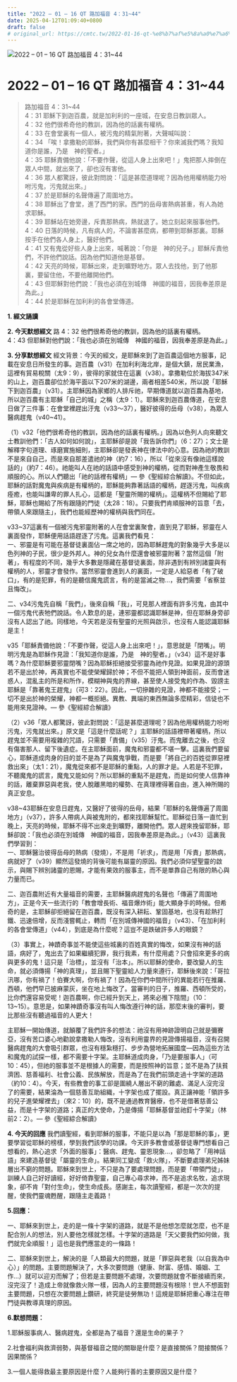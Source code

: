 ```yaml
---
title: "2022 – 01 – 16 QT 路加福音 4：31~44"
date: 2025-04-12T01:09:40+0800
draft: false
# original_url: https://cmtc.tw/2022-01-16-qt-%e8%b7%af%e5%8a%a0%e7%a6%8f%e9%9f%b3-4%ef%bc%9a3144
---
```


![2022 – 01 – 16 QT 路加福音 4：31\~44](/images/qt.jpg   "2022 – 01 – 16 QT 路加福音 4：31\~44")

# 2022 – 01 – 16 QT 路加福音 4：31\~44

> 路加福音 4：31\~44  
> 4：31 耶穌下到迦百農，就是加利利的一座城，在安息日教訓眾人。  
> 4：32 他們很希奇他的教訓，因為他的話裏有權柄。  
> 4：33 在會堂裏有一個人，被污鬼的精氣附著，大聲喊叫說：  
> 4：34 「唉！拿撒勒的耶穌，我們與你有甚麼相干？你來滅我們嗎？我知道你是誰，乃是　神的聖者。」  
> 4：35 耶穌責備他說：「不要作聲，從這人身上出來吧！」鬼把那人摔倒在眾人中間，就出來了，卻也沒有害他。  
> 4：36 眾人都驚訝，彼此對問說：「這是甚麼道理呢？因為他用權柄能力吩咐污鬼，污鬼就出來。」  
> 4：37 於是耶穌的名聲傳遍了周圍地方。  
> 4：38 耶穌出了會堂，進了西門的家。西門的岳母害熱病甚重，有人為她求耶穌。  
> 4：39 耶穌站在她旁邊，斥責那熱病，熱就退了。她立刻起來服事他們。  
> 4：40 日落的時候，凡有病人的，不論害甚麼病，都帶到耶穌那裏。耶穌按手在他們各人身上，醫好他們。  
> 4：41 又有鬼從好些人身上出來，喊著說：「你是　神的兒子。」耶穌斥責他們，不許他們說話。因為他們知道他是基督。  
> 4：42 天亮的時候，耶穌出來，走到曠野地方。眾人去找他，到了他那裏，要留住他，不要他離開他們。  
> 4：43 但耶穌對他們說：「我也必須在別城傳　神國的福音，因我奉差原是為此。」  
> 4：44 於是耶穌在加利利的各會堂傳道。

**1. 經文誦讀**

**2.  今天默想經文**
路 4：32 他們很希奇他的教訓，因為他的話裏有權柄。  
4：43 但耶穌對他們說：「我也必須在別城傳　神國的福音，因我奉差原是為此。」

**3. 分享默想經文**
經文背景：今天的經文，是耶穌來到了迦百農這個地方服事，記載在安息日所發生的事。迦百農（v31）在加利利海北岸，是個大鎮，居民業漁，這裡有貿易稅關（太9：9），彼得的家就住在這裏（v38）。拿撒勒位於海拔347米的山上，迦百農卻位於海平面以下207米的湖邊，兩者相差540米，所以說「耶穌下到迦百農」（v31）。主耶穌因為家鄉的人排斥祂，早期傳道就以迦百農為基地，所以迦百農有主耶穌「自己的城」之稱（太9：1）。耶穌來到迦百農傳道，在安息日做了三件事：在會堂裡趕出汙鬼（v33～37），醫好彼得的岳母（v38），為眾人醫病趕鬼（v40\~41）。

（1）v32「他們很希奇他的教訓，因為他的話裏有權柄。」因為以色列人向來聽文士教訓他們：「古人如何如何說」，主耶穌卻是說「我告訴你們」（6：27）；文士是解釋字句道理、琢磨實施細則，主耶穌卻是發表神在律法中的心意。因為祂的教訓不是來自自己，而是來自那差遣祂的神（約7：16），所以「從來沒有像祂這樣說話的」（約7：46）。祂能叫人在祂的話語中感受到神的權柄，從而對神產生敬畏和順服的心。所以人們聽出「祂的話裡有權柄」— 參《聖經綜合解讀》。不但如此，耶穌的話對魔鬼與疾病是有權柄的，耶穌能夠靠著話語的權柄，趕逐污鬼，叫疾病痊癒，也能叫謙卑的罪人扎心，這都是「聖靈所賜的權柄」。這權柄不但賜給了耶穌，耶穌也賜給了所有跟隨的門徒（太28：18）。只要我們肯順服神的旨意「去，帶領人來跟隨主」，我們也能經歷神的權柄與我們同在。

v33\~37這裏有一個被污鬼邪靈附著的人在會堂裏聚會，直到見了耶穌，邪靈在人裏面發作，耶穌便用話語趕逐了污鬼。這裏我們看見：  
一、邪靈是有可能在基督徒裏面佔一席之地的，因為耶穌趕鬼的對象幾乎大多是以色列神的子民，很少是外邦人。神的兒女為什麼還會被邪靈附著？當然這個「附著」，有程度的不同，幾乎大多數是隱藏在基督徒裏面，除非遇到有辨別諸靈與有權柄的人，邪靈才會發作。當然邪靈會進到人的裏面，一定是人給惡者「有了破口」，有的是犯罪，有的是聽信魔鬼謊言，有的是當滅之物…，我們需要「省察並且悔改」。

二、v34污鬼先自稱「我們」，後來自稱「我」，可見那人裡面有許多污鬼，由其中一個污鬼代表牠們說話。令人歎息的是，連邪靈都認識耶穌是神，但在耶穌身旁卻沒有人認出了祂。同樣地，今天若是沒有聖靈的光照與啟示，也沒有人能認識耶穌是主！

v35「耶穌責備他說：「不要作聲，從這人身上出來吧！」，意思就是「閉嘴」。明明污鬼是為耶穌作見證：「我知道你是誰，乃是　神的聖者。」（v34）這不是好事嗎？為什麼耶穌要邪靈閉嘴？因為耶穌拒絕接受邪靈為祂作見證。如果見證的源頭若不是出於神，再真實也不能使榮耀歸於神；不但不能把人領到神面前，反而會迷惑人，混亂主的所是和所作，模糊神與鬼的界線，甚至使人接受鬼的作為、毀謗主耶穌是「靠著鬼王趕鬼」（可3：22）。因此，一切摻雜的見證，神都不能接受；一切不是出於神的榮耀，神都一概拒絕。異教、異端的東西無論多麼精彩，信徒也不能用來見證神。— 參《聖經綜合解讀》

（2）v36「眾人都驚訝，彼此對問說：「這是甚麼道理呢？因為他用權柄能力吩咐污鬼，污鬼就出來。」原文是「這是什麼話呢？」主耶穌的話語裡帶著權柄，所以趕鬼並不需要用複雜的咒語，只需要「責備」（v35）汙鬼。而鬼離去之後，也沒有傷害那人、留下後遺症。在主耶穌面前，魔鬼和邪靈都不堪一擊。這裏我們要留心，耶穌道成肉身的目的並不是為了與魔鬼爭戰，而是要「將自己的百姓從罪惡裡救出來」（太1：21），魔鬼從來都不是耶穌的重點，人的罪才是。人若是不犯罪，不聽魔鬼的謊言，魔鬼又能如何？所以耶穌的重點不是趕鬼，而是如何使人信靠神的話，離棄罪惡與老我，使人脫離黑暗的權勢、在真理裡得著自由，進入神所賜的真正安息。

v38\~43耶穌在安息日趕鬼，又醫好了彼得的岳母，結果「耶穌的名聲傳遍了周圍地方」（v37），許多人帶病人與被鬼附的，都來找耶穌幫忙。耶穌從日落一直忙到晚上，天亮的時候，耶穌不得不出來走到曠野，離開他們。眾人趕來挽留耶穌，耶穌卻說：「我也必須在別城傳　神國的福音，因我奉差原是為此。」（v43）這裏我們學習到：  
一、耶穌醫治彼得岳母的熱病（發燒），不是用「祈求」，而是用「斥責」那熱病，病就好了（v39）顯然這發燒的背後可能有屬靈的原因。我們必須仰望聖靈的啟示，與賜下辨別諸靈的恩賜，才能有果效的服事主，而不是單靠自己有限的熱心與力量而已。

二、迦百農附近有大量福音的需要，主耶穌醫病趕鬼的名聲也「傳遍了周圍地方」，正是今天一些流行的「教會增長術、福音爆炸術」能大顯身手的時候。但希奇的是，主耶穌卻拒絕留在迦百農，既沒有深入耕耘、鞏固基地，也沒有趁熱打鐵、迅速倍增，反而淺嘗輒止，轉而「在別城傳神國的福音」（v43）、「在加利利的各會堂傳道」（v44），到底是為什麼呢？這豈不是跌破許多人的眼鏡？

（3）事實上，神蹟奇事並不能使這些城裏的百姓真實的悔改，如果沒有神的話語，病好了，鬼出去了如果繼續犯罪，我行我素，有什麼用處？只會招來更多的病與更多的鬼！這只是「治標」，並沒有「治本」。所以耶穌的使命，要改變人的生命，就必須傳揚「神的真理」，並且賜下聖靈給人力量來遵行，耶穌後來說：「哥拉汛哪，你有禍了！伯賽大啊，你有禍了！因為在你們中間所行的異能若行在推羅、西頓，他們早已披麻蒙灰，坐在地上悔改了。當審判的日子，推羅、西頓所受的，比你們還容易受呢！迦百農啊，你已經升到天上，將來必推下陰間」（10：13\~15）。意思是，如果神蹟奇事沒有叫人悔改遵行神的話，那麼末後的審判，要比那些沒有聽過福音的人更大！

主耶穌一開始傳道，就顛覆了我們許多的想法：祂沒有用神跡證明自己就是彌賽亞，沒有苦口婆心地勸說拿撒勒人悔改，沒有利用靈界的見證傳揚福音，沒有召開醫病趕鬼的大會吸引群眾，也沒有穩紮穩打、步步為營地拓展國度—因為這些方法和魔鬼的試探一樣，都不需要十字架。主耶穌道成肉身，「乃是要服事人」（可10：45），但祂的服事並不是根據人的需要，而是按照神的旨意；並不是為了扶貧濟困、慈善福利、社會公義、民族解放，而是為了在我們前頭走過十字架的道路（約10：4）。今天，有些教會的事工卻是圍繞人層出不窮的難處、滿足人沒完沒了的需要，結果淪為一個慈善互助組織，十字架也成了擺設。真正讓神能「領許多的兒子進榮耀裡去」（來2：10）的，既不是通過教育醫療，也不是借著慈善公益，而是十字架的道路；真正的大使命，乃是傳揚「耶穌基督並祂釘十字架」（林前2：2）。— 參《聖經綜合解讀》

**4. 今天的回應**
我們讀聖經，看到耶穌的服事，不能只是以為「那是耶穌的事」，更要學習從耶穌的榜樣，學到我們該學的功課。今天許多教會或基督徒專門想看自己想看的，熱心追求「外面的服事」：醫病、趕鬼、靈恩現象…，卻忽略了「用神話語」來建造基督徒「屬靈的生命」。結果同工變成「救火隊」，不斷要處理弟兄姊妹層出不窮的問題。耶穌來到世上，不只是為了要處理問題，而是要「帶領門徒」，訓練人自己好好讀經，好好倚靠聖靈，自己專心尋求神，而不是追求名牧，追求現象，卻不肯「對付生命」，使生命成長。感謝主，每次讀聖經，都是一次次的提醒，使我們靈魂甦醒，跟隨主走義路！

**5.回應：**
  
一、耶穌來到世上，走的是一條十字架的道路，就是不是他想怎麼就怎麼，也不是配合別人的想法，別人要他怎樣就怎樣。十字架的道路是「天父要我們如何做，我們就完全順服！」這也是我們應當走的一條路！

二、耶穌來到世上，解決的是「人類最大的問題，就是「罪惡與老我（以自我為中心）」的問題。主要問題解決了，大多次要問題（健康、財富、感情、婚姻、工作…）就可以迎刃而解了；但若是主要問題不處理，次要問題就會不斷接續而來，沒完沒了！造成上帝就像救火隊一樣，因為人的主要問題沒有根除！世人不想面對主要問題，只想在次要問題上鑽研，終究是徒勞無功！這規是耶穌把重心專注在帶門徒與教導真理的原因。

**6.默想問題：**
  
1.耶穌服事病人、醫病趕鬼，全都是為了福音？還是生命的果子？

2.社會福利與救濟弱勢，與基督福音之間的關聯是什麼？是直接關係？間接關係？因果關係？

3.一個人能得救最主要原因是什麼？人能夠行善的主要原因又是什麼？
